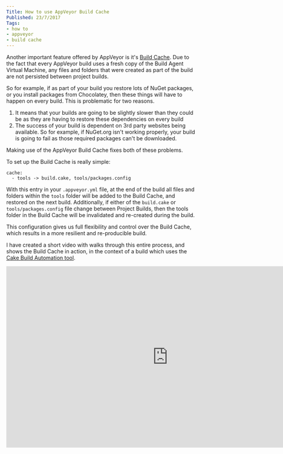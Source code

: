 ```yaml
---
Title: How to use AppVeyor Build Cache
Published: 23/7/2017
Tags:
- how to
- appveyor
- build cache
---
```


Another important feature offered by AppVeyor is it's [Build Cache](https://www.appveyor.com/docs/build-cache/).  Due to the fact that every AppVeyor build uses a fresh copy of the Build Agent Virtual Machine, any files and folders that were created as part of the build are not persisted between project builds.

So for example, if as part of your build you restore lots of NuGet packages, or you install packages from Chocolatey, then these things will have to happen on every build.  This is problematic for two reasons.

1. It means that your builds are going to be slightly slower than they could be as they are having to restore these dependencies on every build
2. The success of your build is dependent on 3rd party websites being available.  So for example, if NuGet.org isn't working properly, your build is going to fail as those required packages can't be downloaded.

Making use of the AppVeyor Build Cache fixes both of these problems.

To set up the Build Cache is really simple:

    cache:
      - tools -> build.cake, tools/packages.config

With this entry in your `.appveyor.yml` file, at the end of the build all files and folders within the `tools` folder will be added to the Build Cache, and restored on the next build.  Additionally, if either of the `build.cake` or `tools/packages.config` file change between Project Builds, then the tools folder in the Build Cache will be invalidated and re-created during the build.

This configuration gives us full flexibility and control over the Build Cache, which results in a more resilient and re-producible build.

I have created a short video with walks through this entire process, and shows the Build Cache in action, in the context of a build which uses the [Cake Build Automation tool](http://cakebuild.net/).

<iframe width="853" height="480" src="https://www.youtube.com/embed/ELb8l9nvWok" frameborder="0" allowfullscreen></iframe>
